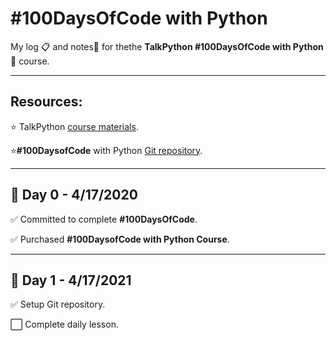 # #100DaysOfCode with Python

My log :clipboard: and notes​ :notebook: for thethe **TalkPython #100DaysOfCode with Python** :snake: course.

---

## Resources:

:star: TalkPython [course materials](https://training.talkpython.fm/courses/details/100-days-of-code-in-python).

:star:**#100DaysofCode** with Python [Git repository](https://github.com/talkpython/100daysofcode-with-python-course).

---

## :calendar: Day 0 - 4/17/2020

:white_check_mark: Committed to complete **#100DaysOfCode**.

:white_check_mark: Purchased **#100DaysofCode with Python Course**.



---

## :calendar: Day 1 - 4/17/2021

:white_check_mark: Setup Git repository.

:white_large_square: Complete daily lesson.

